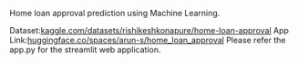 Home loan approval prediction using Machine Learning.

Dataset:[kaggle.com/datasets/rishikeshkonapure/home-loan-approval](https://www.kaggle.com/datasets/rishikeshkonapure/home-loan-approval)
App Link:[huggingface.co/spaces/arun-s/home_loan_approval](https://huggingface.co/spaces/arun-s/home_loan_approval)
Please refer the app.py for the streamlit web application.
